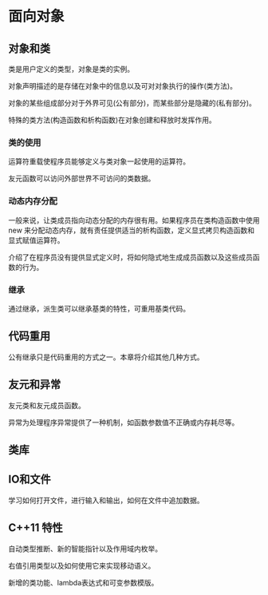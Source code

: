 # 面向对象


## 对象和类

类是用户定义的类型，对象是类的实例。

对象声明描述的是存储在对象中的信息以及可对对象执行的操作(类方法)。

对象的某些组成部分对于外界可见(公有部分)，而某些部分是隐藏的(私有部分)。

特殊的类方法(构造函数和析构函数)在对象创建和释放时发挥作用。

### 类的使用

运算符重载使程序员能够定义与类对象一起使用的运算符。

友元函数可以访问外部世界不可访问的类数据。

### 动态内存分配

一般来说，让类成员指向动态分配的内存很有用。如果程序员在类构造函数中使用 new 来分配动态内存，就有责任提供适当的析构函数，定义显式拷贝构造函数和显式赋值运算符。

介绍了在程序员没有提供显式定义时，将如何隐式地生成成员函数以及这些成员函数的行为。

### 继承

通过继承，派生类可以继承基类的特性，可重用基类代码。


## 代码重用

公有继承只是代码重用的方式之一。本章将介绍其他几种方式。


## 友元和异常

友元类和友元成员函数。

异常为处理程序异常提供了一种机制，如函数参数值不正确或内存耗尽等。


## 类库



## IO和文件

学习如何打开文件，进行输入和输出，如何在文件中追加数据。


## C++11 特性

自动类型推断、新的智能指针以及作用域内枚举。

右值引用类型以及如何使用它来实现移动语义。

新增的类功能、lambda表达式和可变参数模版。


